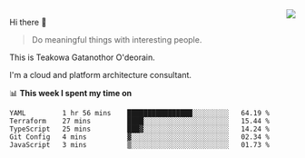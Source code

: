 <img align="right" src="https://github-readme-stats.vercel.app/api?username=Teakowa&show_icons=true&icon_color=2f80ed&text_color=718096&bg_color=ffffff&hide_title=true" />

Hi there 👋

> Do meaningful things with interesting people.

This is Teakowa Gatanothor O'deorain.

I'm a cloud and platform architecture consultant.

📊 **This week I spent my time on**
<!--START_SECTION:waka-->
```text
YAML         1 hr 56 mins    ████████████████░░░░░░░░░   64.19 % 
Terraform    27 mins         ████░░░░░░░░░░░░░░░░░░░░░   15.44 % 
TypeScript   25 mins         ███▓░░░░░░░░░░░░░░░░░░░░░   14.24 % 
Git Config   4 mins          ▓░░░░░░░░░░░░░░░░░░░░░░░░   02.34 % 
JavaScript   3 mins          ▒░░░░░░░░░░░░░░░░░░░░░░░░   01.73 % 
```
<!--END_SECTION:waka-->
